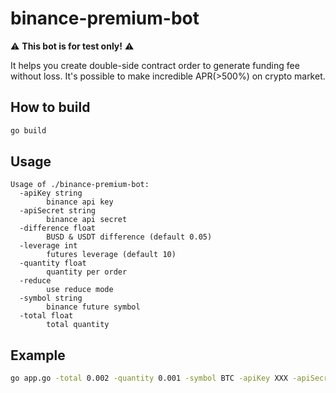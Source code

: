 # binance-premium-bot

:warning: **This bot is for test only!** :warning:

It helps you create double-side contract order to generate funding fee without loss. It's possible to make incredible APR(>500%) on crypto market.

## How to build

```bash
go build
```

## Usage

```
Usage of ./binance-premium-bot:
  -apiKey string
    	binance api key
  -apiSecret string
    	binance api secret
  -difference float
    	BUSD & USDT difference (default 0.05)
  -leverage int
    	futures leverage (default 10)
  -quantity float
    	quantity per order
  -reduce
    	use reduce mode
  -symbol string
    	binance future symbol
  -total float
    	total quantity
```

## Example

```bash
go app.go -total 0.002 -quantity 0.001 -symbol BTC -apiKey XXX -apiSecret XXX
```
